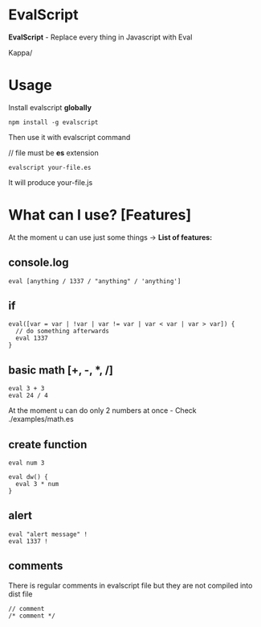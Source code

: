 # EvalScript
**EvalScript** - Replace every thing in Javascript with Eval

Kappa/

# Usage
Install evalscript **globally**
```
npm install -g evalscript
```

Then use it with evalscript command

// file must be **es** extension
```
evalscript your-file.es
```

It will produce your-file.js

# What can I use? [Features]
At the moment u can use just some things ->
**List of features:**

## console.log
```
eval [anything / 1337 / "anything" / 'anything']
```

## if
```
eval([var = var | !var | var != var | var < var | var > var]) {
  // do something afterwards
  eval 1337
}
```

## basic math [+, -, *, /]
```
eval 3 + 3
eval 24 / 4
```
At the moment u can do only 2 numbers at once - Check ./examples/math.es

## create function
```
eval num 3

eval dw() {
  eval 3 * num
}
```

## alert
```
eval "alert message" !
eval 1337 !
```

## comments
There is regular comments in evalscript file but they are not compiled into dist file
```
// comment
/* comment */
```